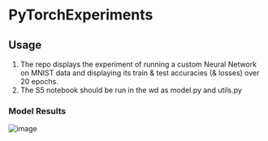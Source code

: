 # PyTorchExperiments

## Usage 
1. The repo displays the experiment of running a custom Neural Network on MNIST data and displaying its train & test accuracies (& losses) over 20 epochs.
2. The S5 notebook should be run in the wd as model.py and utils.py


### Model Results
![image](https://github.com/iris-kurapaty/PyTorchExperiments/assets/52544352/5fdc3ac2-e8b5-4032-bc35-e8f9ac6d29db)

